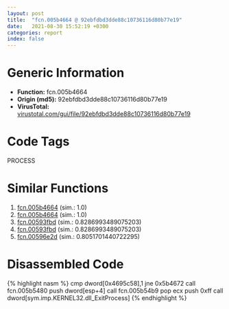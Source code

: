 ```yaml
---
layout: post
title:  "fcn.005b4664 @ 92ebfdbd3dde88c10736116d80b77e19"
date:   2021-08-30 15:52:19 +0300
categories: report
index: false
---
```


# Generic Information
- **Function:** fcn.005b4664
- **Origin (md5):** 92ebfdbd3dde88c10736116d80b77e19
- **VirusTotal:** [virustotal.com/gui/file/92ebfdbd3dde88c10736116d80b77e19][virustotal_ref]

# Code Tags
<span class="tag" id="PROCESS">PROCESS</span>


# Similar Functions

1. [fcn.005b4664][similar_1_ref] (sim.: 1.0)
2. [fcn.005b4664][similar_2_ref] (sim.: 1.0)
3. [fcn.00593fbd][similar_3_ref] (sim.: 0.8286993489075203)
4. [fcn.00593fbd][similar_4_ref] (sim.: 0.8286993489075203)
5. [fcn.00596e2d][similar_5_ref] (sim.: 0.8051701440722295)


# Disassembled Code

{% highlight nasm %}
cmp dword[0x4695c58],1
jne 0x5b4672
call fcn.005b5480
push dword[esp+4]
call fcn.005b54b9
pop ecx
push 0xff
call dword[sym.imp.KERNEL32.dll_ExitProcess]
{% endhighlight %}


[similar_1_ref]: /report/fcn.005b4664@2694aedb5e4f4308d70d56b7790b8855
[similar_2_ref]: /report/fcn.005b4664@94e69b06aa5afa1982c99238f6dc497c
[similar_3_ref]: /report/fcn.00593fbd@009ea4ad185ccb9becba67b3b2163e8b
[similar_4_ref]: /report/fcn.00593fbd@096ef9f81a4dc8cb7c74a7404f69cfcb
[similar_5_ref]: /report/fcn.00596e2d@140d3779c34998b2115004c062b02ca8
[virustotal_ref]: https://www.virustotal.com/gui/file/92ebfdbd3dde88c10736116d80b77e19